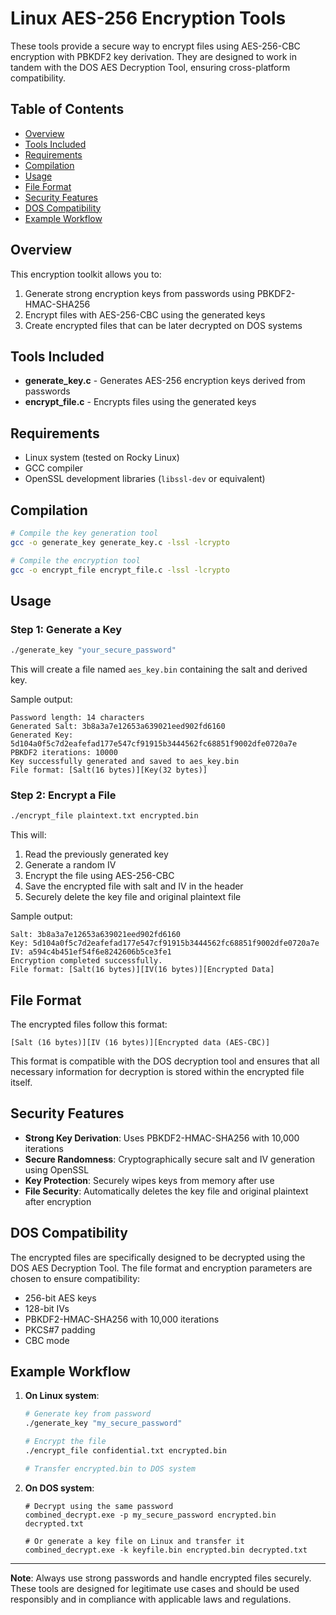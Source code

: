 # Linux AES-256 Encryption Tools

These tools provide a secure way to encrypt files using AES-256-CBC encryption with PBKDF2 key derivation. They are designed to work in tandem with the DOS AES Decryption Tool, ensuring cross-platform compatibility.

## Table of Contents
- [Overview](#overview)
- [Tools Included](#tools-included)
- [Requirements](#requirements)
- [Compilation](#compilation)
- [Usage](#usage)
- [File Format](#file-format)
- [Security Features](#security-features)
- [DOS Compatibility](#dos-compatibility)
- [Example Workflow](#example-workflow)

## Overview

This encryption toolkit allows you to:
1. Generate strong encryption keys from passwords using PBKDF2-HMAC-SHA256
2. Encrypt files with AES-256-CBC using the generated keys
3. Create encrypted files that can be later decrypted on DOS systems

## Tools Included

- **generate_key.c** - Generates AES-256 encryption keys derived from passwords
- **encrypt_file.c** - Encrypts files using the generated keys

## Requirements

- Linux system (tested on Rocky Linux)
- GCC compiler
- OpenSSL development libraries (`libssl-dev` or equivalent)

## Compilation

```bash
# Compile the key generation tool
gcc -o generate_key generate_key.c -lssl -lcrypto

# Compile the encryption tool
gcc -o encrypt_file encrypt_file.c -lssl -lcrypto
```

## Usage

### Step 1: Generate a Key

```bash
./generate_key "your_secure_password"
```

This will create a file named `aes_key.bin` containing the salt and derived key.

Sample output:
```
Password length: 14 characters
Generated Salt: 3b8a3a7e12653a639021eed902fd6160
Generated Key: 5d104a0f5c7d2eafefad177e547cf91915b3444562fc68851f9002dfe0720a7e
PBKDF2 iterations: 10000
Key successfully generated and saved to aes_key.bin
File format: [Salt(16 bytes)][Key(32 bytes)]
```

### Step 2: Encrypt a File

```bash
./encrypt_file plaintext.txt encrypted.bin
```

This will:
1. Read the previously generated key
2. Generate a random IV
3. Encrypt the file using AES-256-CBC
4. Save the encrypted file with salt and IV in the header
5. Securely delete the key file and original plaintext file

Sample output:
```
Salt: 3b8a3a7e12653a639021eed902fd6160
Key: 5d104a0f5c7d2eafefad177e547cf91915b3444562fc68851f9002dfe0720a7e
IV: a594c4b451ef54f6e8242606b5ce3fe1
Encryption completed successfully.
File format: [Salt(16 bytes)][IV(16 bytes)][Encrypted Data]
```

## File Format

The encrypted files follow this format:
```
[Salt (16 bytes)][IV (16 bytes)][Encrypted data (AES-CBC)]
```

This format is compatible with the DOS decryption tool and ensures that all necessary information for decryption is stored within the encrypted file itself.

## Security Features

- **Strong Key Derivation**: Uses PBKDF2-HMAC-SHA256 with 10,000 iterations
- **Secure Randomness**: Cryptographically secure salt and IV generation using OpenSSL
- **Key Protection**: Securely wipes keys from memory after use
- **File Security**: Automatically deletes the key file and original plaintext after encryption

## DOS Compatibility

The encrypted files are specifically designed to be decrypted using the DOS AES Decryption Tool. The file format and encryption parameters are chosen to ensure compatibility:

- 256-bit AES keys
- 128-bit IVs
- PBKDF2-HMAC-SHA256 with 10,000 iterations
- PKCS#7 padding
- CBC mode

## Example Workflow

1. **On Linux system**:
   ```bash
   # Generate key from password
   ./generate_key "my_secure_password"
   
   # Encrypt the file
   ./encrypt_file confidential.txt encrypted.bin
   
   # Transfer encrypted.bin to DOS system
   ```

2. **On DOS system**:
   ```
   # Decrypt using the same password
   combined_decrypt.exe -p my_secure_password encrypted.bin decrypted.txt
   
   # Or generate a key file on Linux and transfer it
   combined_decrypt.exe -k keyfile.bin encrypted.bin decrypted.txt
   ```

---

**Note**: Always use strong passwords and handle encrypted files securely. These tools are designed for legitimate use cases and should be used responsibly and in compliance with applicable laws and regulations. 